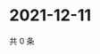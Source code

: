 # 2021-12-11

共 0 条

<!-- BEGIN WEIBO -->
<!-- 最后更新时间 Sat Dec 11 2021 05:12:26 GMT+0800 (China Standard Time) -->

<!-- END WEIBO -->
